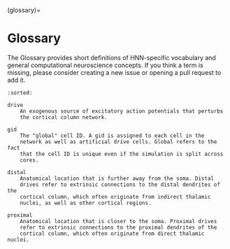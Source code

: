 (glossary)=
# Glossary

The Glossary provides short definitions of HNN-specific vocabulary and
general computational neuroscience concepts. If you think a term is
missing, please consider creating a new issue or opening a pull request
to add it.

```{glossary}
:sorted:

drive
    An exogenous source of excitatory action potentials that perturbs
    the cortical column network.

gid
    The "global" cell ID. A gid is assigned to each cell in the
    network as well as artificial drive cells. Global refers to the fact
    that the cell ID is unique even if the simulation is split across
    cores.

distal
    Anatomical location that is further away from the soma. Distal
    drives refer to extrinsic connections to the distal dendrites of the
    cortical column, which often originate from indirect thalamic
    nuclei, as well as other cortical regions.

proximal
    Anatomical location that is closer to the soma. Proximal drives
    refer to extrinsic connections to the proximal dendrites of the
    cortical column, which often originate from direct thalamic nuclei.
```
